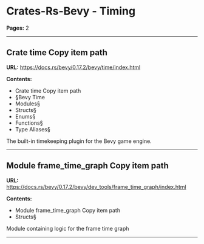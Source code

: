 # Crates-Rs-Bevy - Timing

**Pages:** 2

---

## Crate time Copy item path

**URL:** https://docs.rs/bevy/0.17.2/bevy/time/index.html

**Contents:**
- Crate time Copy item path
- §Bevy Time
- Modules§
- Structs§
- Enums§
- Functions§
- Type Aliases§

The built-in timekeeping plugin for the Bevy game engine.

---

## Module frame_time_graph Copy item path

**URL:** https://docs.rs/bevy/0.17.2/bevy/dev_tools/frame_time_graph/index.html

**Contents:**
- Module frame_time_graph Copy item path
- Structs§

Module containing logic for the frame time graph

---
